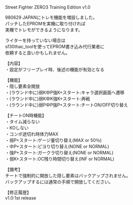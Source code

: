 Street Fighter ZERO3 Training Edition v1.0

980629 JAPANにトレモ機能を増設しました。  
パッチしたEPROMを実機に取り付ければ  
実機でトレモができるようになります。  

ライターを持っていない場合は  
sf30thac_toolを使ってEPROM書き込み代行業者に  
依頼すると良いかもしれません。  

【内容】  
・設定がフリープレイ時、後述の機能が有効となる  

【機能】  
・隠し要素全開放  
・(ラウンド中に)弱K中P強K+スタート:キャラ選択画面へ遷移  
・(ラウンド中に)弱K中K強K+スタート:再戦  
・(ラウンド中に)弱P中P強P+スタート:チートON/OFF切り替え  

【チートON時機能】  
・タイム減らない  
・KOしない  
・コンボ途切れ時体力MAX  
・弱P+スタート:ゲージ量切り替え(MAX or 50％)  
・中P+スタート:ピヨり切り替え(NONE or NORMAL)  
・強P+スタート:ガークラ切り替え(NONE or NORMAL)  
・弱K+スタート:OC残り時間切り替え(INF or NORMAL)  

【備考】  
チートで強制的に開放した隠し要素はバックアップされません。  
バックアップするには通常の手順で開放してください。  

【修正履歴】  
v1.0:1st release
